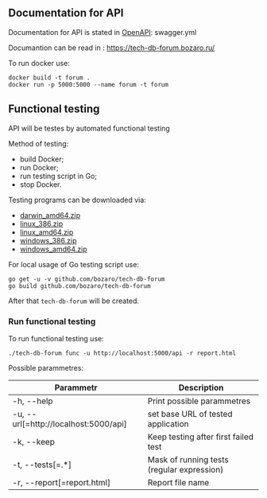 
## Documentation for API
Documentation for API is stated in [OpenAPI](https://ru.wikipedia.org/wiki/OpenAPI_%28%D1%81%D0%BF%D0%B5%D1%86%D0%B8%D1%84%D0%B8%D0%BA%D0%B0%D1%86%D0%B8%D1%8F%29): swagger.yml

Documantion can be read in : https://tech-db-forum.bozaro.ru/

To run docker use:

```
docker build -t forum .
docker run -p 5000:5000 --name forum -t forum
```

## Functional testing
API will be testes by automated functional testing

Method of testing:

 * build Docker;
 * run Docker;
 * run testing script in Go;
 * stop Docker.

Testing programs can be downloaded via:

 * [darwin_amd64.zip](https://bozaro.github.io/tech-db-forum/darwin_amd64.zip)
 * [linux_386.zip](https://bozaro.github.io/tech-db-forum/linux_386.zip)
 * [linux_amd64.zip](https://bozaro.github.io/tech-db-forum/linux_amd64.zip)
 * [windows_386.zip](https://bozaro.github.io/tech-db-forum/windows_386.zip)
 * [windows_amd64.zip](https://bozaro.github.io/tech-db-forum/windows_amd64.zip)

For local usage of Go testing script use:
```
go get -u -v github.com/bozaro/tech-db-forum
go build github.com/bozaro/tech-db-forum
```
After that `tech-db-forum` will be created.

### Run functional testing

To run functional testing use:
```
./tech-db-forum func -u http://localhost:5000/api -r report.html
```

Possible parammetres:

Parammetr                              | Description
---                                   | ---
-h, --help                            | Print possible parammetres
-u, --url[=http://localhost:5000/api] | set base URL of tested application
-k, --keep                            | Keep testing after first failed test
-t, --tests[=.*]                      | Mask of running tests (regular expression)
-r, --report[=report.html]            | Report file name
